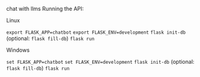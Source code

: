 chat with llms
Running the API:

Linux
    
```export FLASK_APP=chatbot```
```export FLASK_ENV=development```
```flask init-db```
(optional: ```flask fill-db```)
```flask run```

Windows

```set FLASK_APP=chatbot```
```set FLASK_ENV=development```
```flask init-db```
(optional: ```flask fill-db```)
```flask run```
